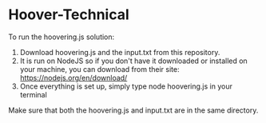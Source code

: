# Hoover-Technical


To run the hoovering.js solution:

1) Download hoovering.js and the input.txt from this repository.
2) It is run on NodeJS so if you don't have it downloaded or installed on your machine, you can download from their site:  https://nodejs.org/en/download/
3) Once everything is set up, simply type node hoovering.js in your terminal

Make sure that both the hoovering.js and input.txt are in the same directory.
